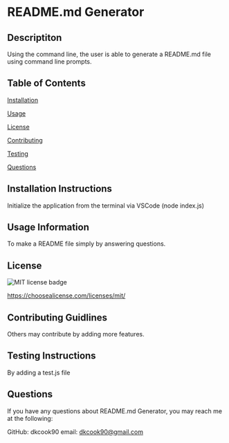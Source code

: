 # README.md Generator

  ## Descriptiton

  Using the command line, the user is able to generate a README.md file using command line prompts.

  ## Table of Contents
  
[Installation](#installation-instructions)
  
[Usage](#usage-information)
  
[License](#license)
  
[Contributing](#contributing-guidlines)
  
[Testing](#testing-instructions)
  
[Questions](#questions)

  ## Installation Instructions

  Initialize the application from the terminal via VSCode (node index.js)

  ## Usage Information

  To make a README file simply by answering questions.
  
  ## License

  
![MIT license badge](https://img.shields.io/badge/license-MIT-green) 
 
https://choosealicense.com/licenses/mit/

  ## Contributing Guidlines

  Others may contribute by adding more features.

  ## Testing Instructions

  By adding a test.js file

  ## Questions

  If you have any questions about README.md Generator, you may reach me at the following:

  GitHub: dkcook90
  email: dkcook90@gmail.com
  
